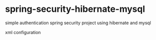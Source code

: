 # spring-security-hibernate-mysql

simple authentication spring security project using hibernate and mysql

xml configuration
